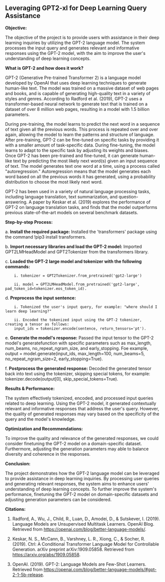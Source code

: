 ## Leveraging GPT2-xl for Deep Learning Query Assistance

**Objective:**

The objective of the project is to provide users with assistance in their deep learning inquiries by utilizing the GPT-2 language model. The system processes the input query and generates relevant and informative responses using the GPT-2 model, with the aim to improve the user's understanding of deep learning concepts.

**What is GPT-2 and how does it work?**

  GPT-2 (Generative Pre-trained Transformer 2) is a language model developed by OpenAI that uses deep learning techniques to generate human-like text. The model was trained on a massive dataset of web pages and books, and is capable of generating high-quality text in a variety of styles and genres. According to Radford et al. (2019), GPT-2 uses a transformer-based neural network to generate text that is trained on a dataset of over 8 million web pages, resulting in a model with 1.5 billion parameters. 
  
  During pre-training, the model learns to predict the next word in a sequence of text given all the previous words. This process is repeated over and over again, allowing the model to learn the patterns and structure of language. After pre-training, GPT-2 can be fine-tuned on specific tasks by providing it with a smaller amount of task-specific data. During fine-tuning, the model learns to adapt to the specific task by adjusting its weights and biases. Once GPT-2 has been pre-trained and fine-tuned, it can generate human-like text by predicting the most likely next word(s) given an input sequence of text. The model generates text one word at a time, using a process called "autoregression." Autoregression means that the model generates each word based on all the previous words it has generated, using a probability distribution to choose the most likely next word. 
  
  GPT-2 has been used in a variety of natural language processing tasks, including language translation, text summarization, and question-answering. A paper by Keskar et al. (2019) explores the performance of GPT-2 on language translation tasks, and finds that the model outperforms previous state-of-the-art models on several benchmark datasets.
  
**Step-by-step Process:**

  a. **Install the required package:** Installed the 'transformers' package using the command !pip3 install transformers.

  b. **Import necessary libraries and load the GPT-2 model:** Imported GPT2LMHeadModel and GPT2Tokenizer from the transformers library.

  c. **Loaded the GPT-2 large model and tokenizer with the following commands:**
  
        i. tokenizer = GPT2Tokenizer.from_pretrained('gpt2-large')
        
        ii. model = GPT2LMHeadModel.from_pretrained('gpt2-large', pad_token_id=tokenizer.eos_token_id).
  
  d. **Preprocess the input sentence:** 
  
        i. Tokenized the user's input query, for example: "where should I learn deep learning?" 
        
        ii. Encoded the tokenized input using the GPT-2 tokenizer, creating a tensor as follows:
        input_ids = tokenizer.encode(sentence, return_tensors='pt').
        
  e. **Generate the model's response:** Passed the input tensor to the GPT-2 model's generatefunction with specific parameters such as max_length, num_beams, no_repeat_ngram_size, and early_stopping.
  Foe example, output = model.generate(input_ids, max_length=100, num_beams=5, no_repeat_ngram_size=2, early_stopping=True).

  f. **Postprocess the generated response:** Decoded the generated tensor back into text using the tokenizer, skipping special tokens, for example: tokenizer.decode(output[0], skip_special_tokens=True).

**Results & Performance:**

The system effectively tokenized, encoded, and processed input queries related to deep learning. Using the GPT-2 model, it generated contextually relevant and informative responses that address the user's query. However, the quality of generated responses may vary based on the specificity of the query and the model's knowledge.

**Optimization and Recommendations:**

To improve the quality and relevance of the generated responses, we could consider finetuning the GPT-2 model on a domain-specific dataset. Furthermore, adjusting the generation parameters may able to balance diversity and coherence in the responses.

**Conclusion:**

The project demonstrates how the GPT-2 language model can be leveraged to provide assistance in deep learning inquiries. By processing user queries and generating relevant responses, the system aims to enhance users' understanding of deep learning concepts. To further improve the system's performance, finetuning the GPT-2 model on domain-specific datasets and adjusting generation parameters can be considered.

**Citations:**

1. Radford, A., Wu, J., Child, R., Luan, D., Amodei, D., & Sutskever, I. (2019). Language Models are Unsupervised Multitask Learners. OpenAI Blog. Retrieved from https://openai.com/blog/better-language-models/.

2. Keskar, N. S., McCann, B., Varshney, L. R., Xiong, C., & Socher, R. (2019). Ctrl: A Conditional Transformer Language Model for Controllable Generation. arXiv preprint arXiv:1909.05858. Retrieved from https://arxiv.org/abs/1909.05858.

3. OpenAI. (2019). GPT-2: Language Models are Few-Shot Learners. Retrieved from https://openai.com/blog/better-language-models/#gpt-2-1-5b-release.
